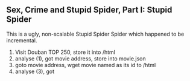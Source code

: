 Sex, Crime and Stupid Spider, Part I: Stupid Spider
---------------------------------------------------

This is a ugly, non-scalable Stupid Spider Spider
which happened to be incremental. 
1. Visit Douban TOP 250, store it into /html
2. analyse (1), got movie address, store into movie.json
3. goto movie address, wget movie named as its id to /html
4. analyse (3), got 
